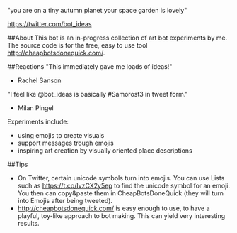 "you are on a tiny autumn planet
your space garden is lovely"

https://twitter.com/bot_ideas 

##About
This bot is an in-progress collection of art bot experiments by me.  
The source code is for the free, easy to use tool http://cheapbotsdonequick.com/.

##Reactions
"This immediately gave me loads of ideas!"
- Rachel Sanson

"I feel like @bot_ideas is basically #Samorost3 in tweet form."
- Milan Pingel
  
Experiments include:  
- using emojis to create visuals
- support messages trough emojis
- inspiring art creation by visually oriented place descriptions

##Tips
- On Twitter, certain unicode symbols turn into emojis. You can use Lists such as https://t.co/IvzCX2y5ep to find the unicode symbol for an emoji. You then can copy&paste them in CheapBotsDoneQuick (they will turn into Emojis after being tweeted).
- http://cheapbotsdonequick.com/ is easy enough to use, to have a playful, toy-like approach to bot making. This can yield very interesting results.
